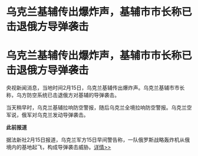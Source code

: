 # 乌克兰基辅传出爆炸声，基辅市市长称已击退俄方导弹袭击

# 乌克兰基辅传出爆炸声，基辅市市长称已击退俄方导弹袭击

央视新闻消息，当地时间2月15日，乌克兰基辅传出爆炸声。乌克兰基辅市市长称，乌方防空系统已击退俄方对基辅的导弹袭击。

当天稍早时，乌克兰基辅拉响防空警报，随后乌克兰全境拉响防空警报。乌克兰空军说，俄军对乌克兰发动导弹袭击。

**此前报道**

据法新社2月15日报道，乌克兰军方15日早间警告称，一队俄罗斯战略轰炸机从俄境内的基地起飞，构成导弹袭击威胁。[详情>>](https://news.qq.com/rain/a/20240215A01HUB00)

